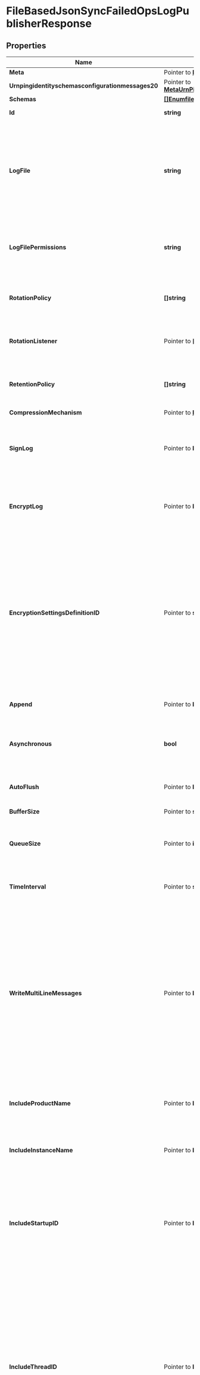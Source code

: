 # FileBasedJsonSyncFailedOpsLogPublisherResponse

## Properties

Name | Type | Description | Notes
------------ | ------------- | ------------- | -------------
**Meta** | Pointer to [**MetaMeta**](MetaMeta.md) |  | [optional] 
**Urnpingidentityschemasconfigurationmessages20** | Pointer to [**MetaUrnPingidentitySchemasConfigurationMessages20**](MetaUrnPingidentitySchemasConfigurationMessages20.md) |  | [optional] 
**Schemas** | [**[]EnumfileBasedJsonSyncFailedOpsLogPublisherSchemaUrn**](EnumfileBasedJsonSyncFailedOpsLogPublisherSchemaUrn.md) |  | 
**Id** | **string** | Name of the Log Publisher | 
**LogFile** | **string** | The file name to use for the log files generated by the File Based JSON Sync Failed Ops Log Publisher. The path to the file can be specified either as relative to the server root or as an absolute path. | 
**LogFilePermissions** | **string** | The UNIX permissions of the log files created by this File Based JSON Sync Failed Ops Log Publisher. | 
**RotationPolicy** | **[]string** | The rotation policy to use for the File Based JSON Sync Failed Ops Log Publisher . | 
**RotationListener** | Pointer to **[]string** | A listener that should be notified whenever a log file is rotated out of service. | [optional] 
**RetentionPolicy** | **[]string** | The retention policy to use for the File Based JSON Sync Failed Ops Log Publisher . | 
**CompressionMechanism** | Pointer to [**EnumlogPublisherCompressionMechanismProp**](EnumlogPublisherCompressionMechanismProp.md) |  | [optional] 
**SignLog** | Pointer to **bool** | Indicates whether the log should be cryptographically signed so that the log content cannot be altered in an undetectable manner. | [optional] 
**EncryptLog** | Pointer to **bool** | Indicates whether log files should be encrypted so that their content is not available to unauthorized users. | [optional] 
**EncryptionSettingsDefinitionID** | Pointer to **string** | Specifies the ID of the encryption settings definition that should be used to encrypt the data. If this is not provided, the server&#39;s preferred encryption settings definition will be used. The \&quot;encryption-settings list\&quot; command can be used to obtain a list of the encryption settings definitions available in the server. | [optional] 
**Append** | Pointer to **bool** | Specifies whether to append to existing log files. | [optional] 
**Asynchronous** | **bool** | Indicates whether the File Based JSON Sync Failed Ops Log Publisher will publish records asynchronously. | 
**AutoFlush** | Pointer to **bool** | Specifies whether to flush the writer after every log record. | [optional] 
**BufferSize** | Pointer to **string** | Specifies the log file buffer size. | [optional] 
**QueueSize** | Pointer to **int64** | The maximum number of log records that can be stored in the asynchronous queue. | [optional] 
**TimeInterval** | Pointer to **string** | Specifies the interval at which to check whether the log files need to be rotated. | [optional] 
**WriteMultiLineMessages** | Pointer to **bool** | Indicates whether the JSON objects should use a multi-line representation (with each object field and array value on its own line) that may be easier for administrators to read, but each message will be larger (because of additional spaces and end-of-line markers), and it may be more difficult to consume and parse through some text-oriented tools. | [optional] 
**IncludeProductName** | Pointer to **bool** | Indicates whether log messages should include the product name for the Directory Server. | [optional] 
**IncludeInstanceName** | Pointer to **bool** | Indicates whether log messages should include the instance name for the Directory Server. | [optional] 
**IncludeStartupID** | Pointer to **bool** | Indicates whether log messages should include the startup ID for the Directory Server, which is a value assigned to the server instance at startup and may be used to identify when the server has been restarted. | [optional] 
**IncludeThreadID** | Pointer to **bool** | Indicates whether log messages should include the thread ID for the Directory Server in each log message. This ID can be used to correlate log messages from the same thread within a single log as well as generated by the same thread across different types of log files. More information about the thread with a specific ID can be obtained using the cn&#x3D;JVM Stack Trace,cn&#x3D;monitor entry. | [optional] 
**IncludeSyncPipe** | Pointer to **[]string** | Specifies which Sync Pipes can log messages to this Sync Log Publisher. | [optional] 
**Description** | Pointer to **string** | A description for this Log Publisher | [optional] 
**Enabled** | **bool** | Indicates whether the Log Publisher is enabled for use. | 
**LoggingErrorBehavior** | Pointer to [**EnumlogPublisherLoggingErrorBehaviorProp**](EnumlogPublisherLoggingErrorBehaviorProp.md) |  | [optional] 

## Methods

### NewFileBasedJsonSyncFailedOpsLogPublisherResponse

`func NewFileBasedJsonSyncFailedOpsLogPublisherResponse(schemas []EnumfileBasedJsonSyncFailedOpsLogPublisherSchemaUrn, id string, logFile string, logFilePermissions string, rotationPolicy []string, retentionPolicy []string, asynchronous bool, enabled bool, ) *FileBasedJsonSyncFailedOpsLogPublisherResponse`

NewFileBasedJsonSyncFailedOpsLogPublisherResponse instantiates a new FileBasedJsonSyncFailedOpsLogPublisherResponse object
This constructor will assign default values to properties that have it defined,
and makes sure properties required by API are set, but the set of arguments
will change when the set of required properties is changed

### NewFileBasedJsonSyncFailedOpsLogPublisherResponseWithDefaults

`func NewFileBasedJsonSyncFailedOpsLogPublisherResponseWithDefaults() *FileBasedJsonSyncFailedOpsLogPublisherResponse`

NewFileBasedJsonSyncFailedOpsLogPublisherResponseWithDefaults instantiates a new FileBasedJsonSyncFailedOpsLogPublisherResponse object
This constructor will only assign default values to properties that have it defined,
but it doesn't guarantee that properties required by API are set

### GetMeta

`func (o *FileBasedJsonSyncFailedOpsLogPublisherResponse) GetMeta() MetaMeta`

GetMeta returns the Meta field if non-nil, zero value otherwise.

### GetMetaOk

`func (o *FileBasedJsonSyncFailedOpsLogPublisherResponse) GetMetaOk() (*MetaMeta, bool)`

GetMetaOk returns a tuple with the Meta field if it's non-nil, zero value otherwise
and a boolean to check if the value has been set.

### SetMeta

`func (o *FileBasedJsonSyncFailedOpsLogPublisherResponse) SetMeta(v MetaMeta)`

SetMeta sets Meta field to given value.

### HasMeta

`func (o *FileBasedJsonSyncFailedOpsLogPublisherResponse) HasMeta() bool`

HasMeta returns a boolean if a field has been set.

### GetUrnpingidentityschemasconfigurationmessages20

`func (o *FileBasedJsonSyncFailedOpsLogPublisherResponse) GetUrnpingidentityschemasconfigurationmessages20() MetaUrnPingidentitySchemasConfigurationMessages20`

GetUrnpingidentityschemasconfigurationmessages20 returns the Urnpingidentityschemasconfigurationmessages20 field if non-nil, zero value otherwise.

### GetUrnpingidentityschemasconfigurationmessages20Ok

`func (o *FileBasedJsonSyncFailedOpsLogPublisherResponse) GetUrnpingidentityschemasconfigurationmessages20Ok() (*MetaUrnPingidentitySchemasConfigurationMessages20, bool)`

GetUrnpingidentityschemasconfigurationmessages20Ok returns a tuple with the Urnpingidentityschemasconfigurationmessages20 field if it's non-nil, zero value otherwise
and a boolean to check if the value has been set.

### SetUrnpingidentityschemasconfigurationmessages20

`func (o *FileBasedJsonSyncFailedOpsLogPublisherResponse) SetUrnpingidentityschemasconfigurationmessages20(v MetaUrnPingidentitySchemasConfigurationMessages20)`

SetUrnpingidentityschemasconfigurationmessages20 sets Urnpingidentityschemasconfigurationmessages20 field to given value.

### HasUrnpingidentityschemasconfigurationmessages20

`func (o *FileBasedJsonSyncFailedOpsLogPublisherResponse) HasUrnpingidentityschemasconfigurationmessages20() bool`

HasUrnpingidentityschemasconfigurationmessages20 returns a boolean if a field has been set.

### GetSchemas

`func (o *FileBasedJsonSyncFailedOpsLogPublisherResponse) GetSchemas() []EnumfileBasedJsonSyncFailedOpsLogPublisherSchemaUrn`

GetSchemas returns the Schemas field if non-nil, zero value otherwise.

### GetSchemasOk

`func (o *FileBasedJsonSyncFailedOpsLogPublisherResponse) GetSchemasOk() (*[]EnumfileBasedJsonSyncFailedOpsLogPublisherSchemaUrn, bool)`

GetSchemasOk returns a tuple with the Schemas field if it's non-nil, zero value otherwise
and a boolean to check if the value has been set.

### SetSchemas

`func (o *FileBasedJsonSyncFailedOpsLogPublisherResponse) SetSchemas(v []EnumfileBasedJsonSyncFailedOpsLogPublisherSchemaUrn)`

SetSchemas sets Schemas field to given value.


### GetId

`func (o *FileBasedJsonSyncFailedOpsLogPublisherResponse) GetId() string`

GetId returns the Id field if non-nil, zero value otherwise.

### GetIdOk

`func (o *FileBasedJsonSyncFailedOpsLogPublisherResponse) GetIdOk() (*string, bool)`

GetIdOk returns a tuple with the Id field if it's non-nil, zero value otherwise
and a boolean to check if the value has been set.

### SetId

`func (o *FileBasedJsonSyncFailedOpsLogPublisherResponse) SetId(v string)`

SetId sets Id field to given value.


### GetLogFile

`func (o *FileBasedJsonSyncFailedOpsLogPublisherResponse) GetLogFile() string`

GetLogFile returns the LogFile field if non-nil, zero value otherwise.

### GetLogFileOk

`func (o *FileBasedJsonSyncFailedOpsLogPublisherResponse) GetLogFileOk() (*string, bool)`

GetLogFileOk returns a tuple with the LogFile field if it's non-nil, zero value otherwise
and a boolean to check if the value has been set.

### SetLogFile

`func (o *FileBasedJsonSyncFailedOpsLogPublisherResponse) SetLogFile(v string)`

SetLogFile sets LogFile field to given value.


### GetLogFilePermissions

`func (o *FileBasedJsonSyncFailedOpsLogPublisherResponse) GetLogFilePermissions() string`

GetLogFilePermissions returns the LogFilePermissions field if non-nil, zero value otherwise.

### GetLogFilePermissionsOk

`func (o *FileBasedJsonSyncFailedOpsLogPublisherResponse) GetLogFilePermissionsOk() (*string, bool)`

GetLogFilePermissionsOk returns a tuple with the LogFilePermissions field if it's non-nil, zero value otherwise
and a boolean to check if the value has been set.

### SetLogFilePermissions

`func (o *FileBasedJsonSyncFailedOpsLogPublisherResponse) SetLogFilePermissions(v string)`

SetLogFilePermissions sets LogFilePermissions field to given value.


### GetRotationPolicy

`func (o *FileBasedJsonSyncFailedOpsLogPublisherResponse) GetRotationPolicy() []string`

GetRotationPolicy returns the RotationPolicy field if non-nil, zero value otherwise.

### GetRotationPolicyOk

`func (o *FileBasedJsonSyncFailedOpsLogPublisherResponse) GetRotationPolicyOk() (*[]string, bool)`

GetRotationPolicyOk returns a tuple with the RotationPolicy field if it's non-nil, zero value otherwise
and a boolean to check if the value has been set.

### SetRotationPolicy

`func (o *FileBasedJsonSyncFailedOpsLogPublisherResponse) SetRotationPolicy(v []string)`

SetRotationPolicy sets RotationPolicy field to given value.


### GetRotationListener

`func (o *FileBasedJsonSyncFailedOpsLogPublisherResponse) GetRotationListener() []string`

GetRotationListener returns the RotationListener field if non-nil, zero value otherwise.

### GetRotationListenerOk

`func (o *FileBasedJsonSyncFailedOpsLogPublisherResponse) GetRotationListenerOk() (*[]string, bool)`

GetRotationListenerOk returns a tuple with the RotationListener field if it's non-nil, zero value otherwise
and a boolean to check if the value has been set.

### SetRotationListener

`func (o *FileBasedJsonSyncFailedOpsLogPublisherResponse) SetRotationListener(v []string)`

SetRotationListener sets RotationListener field to given value.

### HasRotationListener

`func (o *FileBasedJsonSyncFailedOpsLogPublisherResponse) HasRotationListener() bool`

HasRotationListener returns a boolean if a field has been set.

### GetRetentionPolicy

`func (o *FileBasedJsonSyncFailedOpsLogPublisherResponse) GetRetentionPolicy() []string`

GetRetentionPolicy returns the RetentionPolicy field if non-nil, zero value otherwise.

### GetRetentionPolicyOk

`func (o *FileBasedJsonSyncFailedOpsLogPublisherResponse) GetRetentionPolicyOk() (*[]string, bool)`

GetRetentionPolicyOk returns a tuple with the RetentionPolicy field if it's non-nil, zero value otherwise
and a boolean to check if the value has been set.

### SetRetentionPolicy

`func (o *FileBasedJsonSyncFailedOpsLogPublisherResponse) SetRetentionPolicy(v []string)`

SetRetentionPolicy sets RetentionPolicy field to given value.


### GetCompressionMechanism

`func (o *FileBasedJsonSyncFailedOpsLogPublisherResponse) GetCompressionMechanism() EnumlogPublisherCompressionMechanismProp`

GetCompressionMechanism returns the CompressionMechanism field if non-nil, zero value otherwise.

### GetCompressionMechanismOk

`func (o *FileBasedJsonSyncFailedOpsLogPublisherResponse) GetCompressionMechanismOk() (*EnumlogPublisherCompressionMechanismProp, bool)`

GetCompressionMechanismOk returns a tuple with the CompressionMechanism field if it's non-nil, zero value otherwise
and a boolean to check if the value has been set.

### SetCompressionMechanism

`func (o *FileBasedJsonSyncFailedOpsLogPublisherResponse) SetCompressionMechanism(v EnumlogPublisherCompressionMechanismProp)`

SetCompressionMechanism sets CompressionMechanism field to given value.

### HasCompressionMechanism

`func (o *FileBasedJsonSyncFailedOpsLogPublisherResponse) HasCompressionMechanism() bool`

HasCompressionMechanism returns a boolean if a field has been set.

### GetSignLog

`func (o *FileBasedJsonSyncFailedOpsLogPublisherResponse) GetSignLog() bool`

GetSignLog returns the SignLog field if non-nil, zero value otherwise.

### GetSignLogOk

`func (o *FileBasedJsonSyncFailedOpsLogPublisherResponse) GetSignLogOk() (*bool, bool)`

GetSignLogOk returns a tuple with the SignLog field if it's non-nil, zero value otherwise
and a boolean to check if the value has been set.

### SetSignLog

`func (o *FileBasedJsonSyncFailedOpsLogPublisherResponse) SetSignLog(v bool)`

SetSignLog sets SignLog field to given value.

### HasSignLog

`func (o *FileBasedJsonSyncFailedOpsLogPublisherResponse) HasSignLog() bool`

HasSignLog returns a boolean if a field has been set.

### GetEncryptLog

`func (o *FileBasedJsonSyncFailedOpsLogPublisherResponse) GetEncryptLog() bool`

GetEncryptLog returns the EncryptLog field if non-nil, zero value otherwise.

### GetEncryptLogOk

`func (o *FileBasedJsonSyncFailedOpsLogPublisherResponse) GetEncryptLogOk() (*bool, bool)`

GetEncryptLogOk returns a tuple with the EncryptLog field if it's non-nil, zero value otherwise
and a boolean to check if the value has been set.

### SetEncryptLog

`func (o *FileBasedJsonSyncFailedOpsLogPublisherResponse) SetEncryptLog(v bool)`

SetEncryptLog sets EncryptLog field to given value.

### HasEncryptLog

`func (o *FileBasedJsonSyncFailedOpsLogPublisherResponse) HasEncryptLog() bool`

HasEncryptLog returns a boolean if a field has been set.

### GetEncryptionSettingsDefinitionID

`func (o *FileBasedJsonSyncFailedOpsLogPublisherResponse) GetEncryptionSettingsDefinitionID() string`

GetEncryptionSettingsDefinitionID returns the EncryptionSettingsDefinitionID field if non-nil, zero value otherwise.

### GetEncryptionSettingsDefinitionIDOk

`func (o *FileBasedJsonSyncFailedOpsLogPublisherResponse) GetEncryptionSettingsDefinitionIDOk() (*string, bool)`

GetEncryptionSettingsDefinitionIDOk returns a tuple with the EncryptionSettingsDefinitionID field if it's non-nil, zero value otherwise
and a boolean to check if the value has been set.

### SetEncryptionSettingsDefinitionID

`func (o *FileBasedJsonSyncFailedOpsLogPublisherResponse) SetEncryptionSettingsDefinitionID(v string)`

SetEncryptionSettingsDefinitionID sets EncryptionSettingsDefinitionID field to given value.

### HasEncryptionSettingsDefinitionID

`func (o *FileBasedJsonSyncFailedOpsLogPublisherResponse) HasEncryptionSettingsDefinitionID() bool`

HasEncryptionSettingsDefinitionID returns a boolean if a field has been set.

### GetAppend

`func (o *FileBasedJsonSyncFailedOpsLogPublisherResponse) GetAppend() bool`

GetAppend returns the Append field if non-nil, zero value otherwise.

### GetAppendOk

`func (o *FileBasedJsonSyncFailedOpsLogPublisherResponse) GetAppendOk() (*bool, bool)`

GetAppendOk returns a tuple with the Append field if it's non-nil, zero value otherwise
and a boolean to check if the value has been set.

### SetAppend

`func (o *FileBasedJsonSyncFailedOpsLogPublisherResponse) SetAppend(v bool)`

SetAppend sets Append field to given value.

### HasAppend

`func (o *FileBasedJsonSyncFailedOpsLogPublisherResponse) HasAppend() bool`

HasAppend returns a boolean if a field has been set.

### GetAsynchronous

`func (o *FileBasedJsonSyncFailedOpsLogPublisherResponse) GetAsynchronous() bool`

GetAsynchronous returns the Asynchronous field if non-nil, zero value otherwise.

### GetAsynchronousOk

`func (o *FileBasedJsonSyncFailedOpsLogPublisherResponse) GetAsynchronousOk() (*bool, bool)`

GetAsynchronousOk returns a tuple with the Asynchronous field if it's non-nil, zero value otherwise
and a boolean to check if the value has been set.

### SetAsynchronous

`func (o *FileBasedJsonSyncFailedOpsLogPublisherResponse) SetAsynchronous(v bool)`

SetAsynchronous sets Asynchronous field to given value.


### GetAutoFlush

`func (o *FileBasedJsonSyncFailedOpsLogPublisherResponse) GetAutoFlush() bool`

GetAutoFlush returns the AutoFlush field if non-nil, zero value otherwise.

### GetAutoFlushOk

`func (o *FileBasedJsonSyncFailedOpsLogPublisherResponse) GetAutoFlushOk() (*bool, bool)`

GetAutoFlushOk returns a tuple with the AutoFlush field if it's non-nil, zero value otherwise
and a boolean to check if the value has been set.

### SetAutoFlush

`func (o *FileBasedJsonSyncFailedOpsLogPublisherResponse) SetAutoFlush(v bool)`

SetAutoFlush sets AutoFlush field to given value.

### HasAutoFlush

`func (o *FileBasedJsonSyncFailedOpsLogPublisherResponse) HasAutoFlush() bool`

HasAutoFlush returns a boolean if a field has been set.

### GetBufferSize

`func (o *FileBasedJsonSyncFailedOpsLogPublisherResponse) GetBufferSize() string`

GetBufferSize returns the BufferSize field if non-nil, zero value otherwise.

### GetBufferSizeOk

`func (o *FileBasedJsonSyncFailedOpsLogPublisherResponse) GetBufferSizeOk() (*string, bool)`

GetBufferSizeOk returns a tuple with the BufferSize field if it's non-nil, zero value otherwise
and a boolean to check if the value has been set.

### SetBufferSize

`func (o *FileBasedJsonSyncFailedOpsLogPublisherResponse) SetBufferSize(v string)`

SetBufferSize sets BufferSize field to given value.

### HasBufferSize

`func (o *FileBasedJsonSyncFailedOpsLogPublisherResponse) HasBufferSize() bool`

HasBufferSize returns a boolean if a field has been set.

### GetQueueSize

`func (o *FileBasedJsonSyncFailedOpsLogPublisherResponse) GetQueueSize() int64`

GetQueueSize returns the QueueSize field if non-nil, zero value otherwise.

### GetQueueSizeOk

`func (o *FileBasedJsonSyncFailedOpsLogPublisherResponse) GetQueueSizeOk() (*int64, bool)`

GetQueueSizeOk returns a tuple with the QueueSize field if it's non-nil, zero value otherwise
and a boolean to check if the value has been set.

### SetQueueSize

`func (o *FileBasedJsonSyncFailedOpsLogPublisherResponse) SetQueueSize(v int64)`

SetQueueSize sets QueueSize field to given value.

### HasQueueSize

`func (o *FileBasedJsonSyncFailedOpsLogPublisherResponse) HasQueueSize() bool`

HasQueueSize returns a boolean if a field has been set.

### GetTimeInterval

`func (o *FileBasedJsonSyncFailedOpsLogPublisherResponse) GetTimeInterval() string`

GetTimeInterval returns the TimeInterval field if non-nil, zero value otherwise.

### GetTimeIntervalOk

`func (o *FileBasedJsonSyncFailedOpsLogPublisherResponse) GetTimeIntervalOk() (*string, bool)`

GetTimeIntervalOk returns a tuple with the TimeInterval field if it's non-nil, zero value otherwise
and a boolean to check if the value has been set.

### SetTimeInterval

`func (o *FileBasedJsonSyncFailedOpsLogPublisherResponse) SetTimeInterval(v string)`

SetTimeInterval sets TimeInterval field to given value.

### HasTimeInterval

`func (o *FileBasedJsonSyncFailedOpsLogPublisherResponse) HasTimeInterval() bool`

HasTimeInterval returns a boolean if a field has been set.

### GetWriteMultiLineMessages

`func (o *FileBasedJsonSyncFailedOpsLogPublisherResponse) GetWriteMultiLineMessages() bool`

GetWriteMultiLineMessages returns the WriteMultiLineMessages field if non-nil, zero value otherwise.

### GetWriteMultiLineMessagesOk

`func (o *FileBasedJsonSyncFailedOpsLogPublisherResponse) GetWriteMultiLineMessagesOk() (*bool, bool)`

GetWriteMultiLineMessagesOk returns a tuple with the WriteMultiLineMessages field if it's non-nil, zero value otherwise
and a boolean to check if the value has been set.

### SetWriteMultiLineMessages

`func (o *FileBasedJsonSyncFailedOpsLogPublisherResponse) SetWriteMultiLineMessages(v bool)`

SetWriteMultiLineMessages sets WriteMultiLineMessages field to given value.

### HasWriteMultiLineMessages

`func (o *FileBasedJsonSyncFailedOpsLogPublisherResponse) HasWriteMultiLineMessages() bool`

HasWriteMultiLineMessages returns a boolean if a field has been set.

### GetIncludeProductName

`func (o *FileBasedJsonSyncFailedOpsLogPublisherResponse) GetIncludeProductName() bool`

GetIncludeProductName returns the IncludeProductName field if non-nil, zero value otherwise.

### GetIncludeProductNameOk

`func (o *FileBasedJsonSyncFailedOpsLogPublisherResponse) GetIncludeProductNameOk() (*bool, bool)`

GetIncludeProductNameOk returns a tuple with the IncludeProductName field if it's non-nil, zero value otherwise
and a boolean to check if the value has been set.

### SetIncludeProductName

`func (o *FileBasedJsonSyncFailedOpsLogPublisherResponse) SetIncludeProductName(v bool)`

SetIncludeProductName sets IncludeProductName field to given value.

### HasIncludeProductName

`func (o *FileBasedJsonSyncFailedOpsLogPublisherResponse) HasIncludeProductName() bool`

HasIncludeProductName returns a boolean if a field has been set.

### GetIncludeInstanceName

`func (o *FileBasedJsonSyncFailedOpsLogPublisherResponse) GetIncludeInstanceName() bool`

GetIncludeInstanceName returns the IncludeInstanceName field if non-nil, zero value otherwise.

### GetIncludeInstanceNameOk

`func (o *FileBasedJsonSyncFailedOpsLogPublisherResponse) GetIncludeInstanceNameOk() (*bool, bool)`

GetIncludeInstanceNameOk returns a tuple with the IncludeInstanceName field if it's non-nil, zero value otherwise
and a boolean to check if the value has been set.

### SetIncludeInstanceName

`func (o *FileBasedJsonSyncFailedOpsLogPublisherResponse) SetIncludeInstanceName(v bool)`

SetIncludeInstanceName sets IncludeInstanceName field to given value.

### HasIncludeInstanceName

`func (o *FileBasedJsonSyncFailedOpsLogPublisherResponse) HasIncludeInstanceName() bool`

HasIncludeInstanceName returns a boolean if a field has been set.

### GetIncludeStartupID

`func (o *FileBasedJsonSyncFailedOpsLogPublisherResponse) GetIncludeStartupID() bool`

GetIncludeStartupID returns the IncludeStartupID field if non-nil, zero value otherwise.

### GetIncludeStartupIDOk

`func (o *FileBasedJsonSyncFailedOpsLogPublisherResponse) GetIncludeStartupIDOk() (*bool, bool)`

GetIncludeStartupIDOk returns a tuple with the IncludeStartupID field if it's non-nil, zero value otherwise
and a boolean to check if the value has been set.

### SetIncludeStartupID

`func (o *FileBasedJsonSyncFailedOpsLogPublisherResponse) SetIncludeStartupID(v bool)`

SetIncludeStartupID sets IncludeStartupID field to given value.

### HasIncludeStartupID

`func (o *FileBasedJsonSyncFailedOpsLogPublisherResponse) HasIncludeStartupID() bool`

HasIncludeStartupID returns a boolean if a field has been set.

### GetIncludeThreadID

`func (o *FileBasedJsonSyncFailedOpsLogPublisherResponse) GetIncludeThreadID() bool`

GetIncludeThreadID returns the IncludeThreadID field if non-nil, zero value otherwise.

### GetIncludeThreadIDOk

`func (o *FileBasedJsonSyncFailedOpsLogPublisherResponse) GetIncludeThreadIDOk() (*bool, bool)`

GetIncludeThreadIDOk returns a tuple with the IncludeThreadID field if it's non-nil, zero value otherwise
and a boolean to check if the value has been set.

### SetIncludeThreadID

`func (o *FileBasedJsonSyncFailedOpsLogPublisherResponse) SetIncludeThreadID(v bool)`

SetIncludeThreadID sets IncludeThreadID field to given value.

### HasIncludeThreadID

`func (o *FileBasedJsonSyncFailedOpsLogPublisherResponse) HasIncludeThreadID() bool`

HasIncludeThreadID returns a boolean if a field has been set.

### GetIncludeSyncPipe

`func (o *FileBasedJsonSyncFailedOpsLogPublisherResponse) GetIncludeSyncPipe() []string`

GetIncludeSyncPipe returns the IncludeSyncPipe field if non-nil, zero value otherwise.

### GetIncludeSyncPipeOk

`func (o *FileBasedJsonSyncFailedOpsLogPublisherResponse) GetIncludeSyncPipeOk() (*[]string, bool)`

GetIncludeSyncPipeOk returns a tuple with the IncludeSyncPipe field if it's non-nil, zero value otherwise
and a boolean to check if the value has been set.

### SetIncludeSyncPipe

`func (o *FileBasedJsonSyncFailedOpsLogPublisherResponse) SetIncludeSyncPipe(v []string)`

SetIncludeSyncPipe sets IncludeSyncPipe field to given value.

### HasIncludeSyncPipe

`func (o *FileBasedJsonSyncFailedOpsLogPublisherResponse) HasIncludeSyncPipe() bool`

HasIncludeSyncPipe returns a boolean if a field has been set.

### GetDescription

`func (o *FileBasedJsonSyncFailedOpsLogPublisherResponse) GetDescription() string`

GetDescription returns the Description field if non-nil, zero value otherwise.

### GetDescriptionOk

`func (o *FileBasedJsonSyncFailedOpsLogPublisherResponse) GetDescriptionOk() (*string, bool)`

GetDescriptionOk returns a tuple with the Description field if it's non-nil, zero value otherwise
and a boolean to check if the value has been set.

### SetDescription

`func (o *FileBasedJsonSyncFailedOpsLogPublisherResponse) SetDescription(v string)`

SetDescription sets Description field to given value.

### HasDescription

`func (o *FileBasedJsonSyncFailedOpsLogPublisherResponse) HasDescription() bool`

HasDescription returns a boolean if a field has been set.

### GetEnabled

`func (o *FileBasedJsonSyncFailedOpsLogPublisherResponse) GetEnabled() bool`

GetEnabled returns the Enabled field if non-nil, zero value otherwise.

### GetEnabledOk

`func (o *FileBasedJsonSyncFailedOpsLogPublisherResponse) GetEnabledOk() (*bool, bool)`

GetEnabledOk returns a tuple with the Enabled field if it's non-nil, zero value otherwise
and a boolean to check if the value has been set.

### SetEnabled

`func (o *FileBasedJsonSyncFailedOpsLogPublisherResponse) SetEnabled(v bool)`

SetEnabled sets Enabled field to given value.


### GetLoggingErrorBehavior

`func (o *FileBasedJsonSyncFailedOpsLogPublisherResponse) GetLoggingErrorBehavior() EnumlogPublisherLoggingErrorBehaviorProp`

GetLoggingErrorBehavior returns the LoggingErrorBehavior field if non-nil, zero value otherwise.

### GetLoggingErrorBehaviorOk

`func (o *FileBasedJsonSyncFailedOpsLogPublisherResponse) GetLoggingErrorBehaviorOk() (*EnumlogPublisherLoggingErrorBehaviorProp, bool)`

GetLoggingErrorBehaviorOk returns a tuple with the LoggingErrorBehavior field if it's non-nil, zero value otherwise
and a boolean to check if the value has been set.

### SetLoggingErrorBehavior

`func (o *FileBasedJsonSyncFailedOpsLogPublisherResponse) SetLoggingErrorBehavior(v EnumlogPublisherLoggingErrorBehaviorProp)`

SetLoggingErrorBehavior sets LoggingErrorBehavior field to given value.

### HasLoggingErrorBehavior

`func (o *FileBasedJsonSyncFailedOpsLogPublisherResponse) HasLoggingErrorBehavior() bool`

HasLoggingErrorBehavior returns a boolean if a field has been set.


[[Back to Model list]](../README.md#documentation-for-models) [[Back to API list]](../README.md#documentation-for-api-endpoints) [[Back to README]](../README.md)


